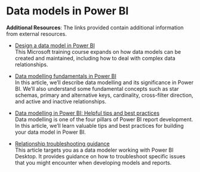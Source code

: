 Data models in Power BI
=======================

**Additional Resources**: The links provided contain additional information from external resources.

* [Design a data model in Power BI](https://learn.microsoft.com/en-us/training/modules/design-model-power-bi/)  
    This Microsoft training course expands on how data models can be created and maintained, including how to deal with complex data relationships.

* [Data modelling fundamentals in Power BI](https://www.phdata.io/blog/data-modeling-fundamentals-in-power-bi/)  
    In this article, we’ll describe data modelling and its significance in Power BI. We’ll also understand some fundamental concepts such as star schemas, primary and alternative keys, cardinality, cross-filter direction, and active and inactive relationships.

* [Data modelling in Power BI: Helpful tips and best practices](https://community.fabric.microsoft.com/t5/Community-Blog/Data-Modelling-In-Power-BI-Helpful-Tips-amp-Best-Practices/ba-p/1977956)  
    Data modelling is one of the four pillars of Power BI report development. In this article, we’ll learn valuable tips and best practices for building your data model in Power BI.

* [Relationship troubleshooting guidance](https://learn.microsoft.com/en-us/power-bi/guidance/relationships-troubleshoot)  
    This article targets you as a data modeler working with Power BI Desktop. It provides guidance on how to troubleshoot specific issues that you might encounter when developing models and reports.
